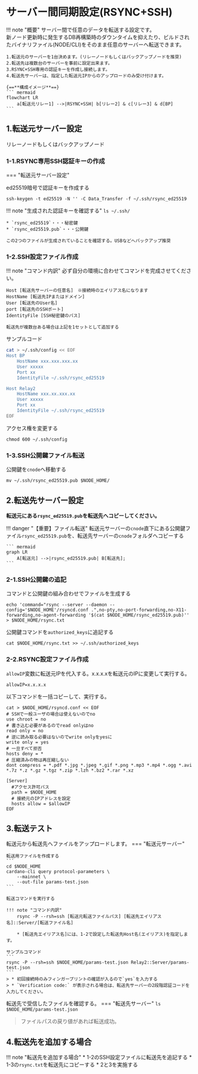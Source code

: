 # サーバー間同期設定(RSYNC+SSH)

!!! note "概要"
    サーバー間で任意のデータを転送する設定です。  
    新ノード更新時に発生するDB再構築時のダウンタイムを抑えたり、ビルドされたバイナリファイル(NODE/CLI)をそのまま任意のサーバーへ転送できます。

    1.転送元のサーバーを1台決めます。(リレーノードもしくはバックアップノードを推奨)  
    2.転送先は複数台のサーバーを事前に設定出来ます。  
    3.RSYNC+SSH専用の認証キーを作成し接続します。  
    4.転送先サーバーは、指定した転送元IPからのアップロードのみ受け付けます。 

    {==**構成イメージ**==}
    ``` mermaid
    flowchart LR
        a[転送元リレー1] -->|RSYNC+SSH| b[リレー2] & c[リレー3] & d[BP]
    ```


## **1.転送元サーバー設定**

リレーノードもしくはバックアップノード

### 1-1.RSYNC専用SSH認証キーの作成

=== "転送元サーバー設定"

ed25519暗号で認証キーを作成する
```
ssh-keygen -t ed25519 -N '' -C Data_Transfer -f ~/.ssh/rsync_ed25519
```

!!! note "生成された認証キーを確認する"
    ```
    ls ~/.ssh/
    ```

    * `rsync_ed25519`・・・秘密鍵
    * `rsync_ed25519.pub`・・・公開鍵
    
    この2つのファイルが生成されていることを確認する。USBなどへバックアップ推奨


### 1-2.SSH設定ファイル作成

!!! note "コマンド内訳"
    必ず自分の環境に合わせてコマンドを完成させてください。

    Host [転送先サーバーの任意名]　※接続時のエイリアス名になります  
    HostName [転送先IPまたはドメイン]  
    User [転送先のUser名]  
    port [転送先のSSHポート]  
    IdentityFile [SSH秘密鍵のパス]  

    転送先が複数台ある場合は上記を1セットとして追加する

サンプルコード
```bash
cat > ~/.ssh/config << EOF
Host BP
    HostName xxx.xxx.xxx.xx
    User xxxxx
    Port xx
    IdentityFile ~/.ssh/rsync_ed25519

Host Relay2
    HostName xxx.xx.xxx.xx
    User xxxxx
    Port xx
    IdentityFile ~/.ssh/rsync_ed25519
EOF
```

アクセス権を変更する
```
chmod 600 ~/.ssh/config
```

### 1-3.SSH公開鍵ファイル転送

公開鍵を`cnode`へ移動する
```
mv ~/.ssh/rsync_ed25519.pub $NODE_HOME/
```


## **2.転送先サーバー設定**


**転送元にある`rsync_ed25519.pub`を転送先へコピーしてください。**


!!! danger "【重要】ファイル転送"
    転送元サーバーの`cnode`直下にある公開鍵ファイル`rsync_ed25519.pub`を、転送先サーバーの`cnode`フォルダへコピーする
    
    ``` mermaid
    graph LR
        A[転送元] -->|rsync_ed25519.pub| B[転送先];
    ``` 

### 2-1.SSH公開鍵の追記

コマンドと公開鍵の組み合わせでファイルを生成する
```
echo 'command="rsync --server --daemon --config='$NODE_HOME'/rsyncd.conf .",no-pty,no-port-forwarding,no-X11-forwarding,no-agent-forwarding '$(cat $NODE_HOME/rsync_ed25519.pub)'' > $NODE_HOME/rsync.txt
```

公開鍵コマンドを`authorized_keys`に追記する
```
cat $NODE_HOME/rsync.txt >> ~/.ssh/authorized_keys
```

### 2-2.RSYNC設定ファイル作成

`allowIP`変数に転送元IPを代入する。x.x.x.xを転送元のIPに変更して実行する。
```
allowIP=x.x.x.x
```

以下コマンドを一括コピーして、実行する。
```
cat > $NODE_HOME/rsyncd.conf << EOF
# SSHで一般ユーザの場合は使えないのでno
use chroot = no
# 書き込む必要があるのでread onlyはno
read only = no
# 逆に読み取る必要はないのでwrite onlyをyesに
write only = yes
# 一旦すべて拒否
hosts deny = *
# 圧縮済みの物は再圧縮しない
dont compress = *.pdf *.jpg *.jpeg *.gif *.png *.mp3 *.mp4 *.ogg *.avi *.7z *.z *.gz *.tgz *.zip *.lzh *.bz2 *.rar *.xz

[Server]
  #アクセス許可パス
  path = $NODE_HOME
  # 接続元のIPアドレスを設定
  hosts allow = $allowIP
EOF
```

## **3.転送テスト**

転送元から転送先へファイルをアップロードします。
=== "転送元サーバー"

    転送用ファイルを作成する
    ```
    cd $NODE_HOME
    cardano-cli query protocol-parameters \
        --mainnet \
        --out-file params-test.json
    ```

    転送コマンドを実行する

    !!! note "コマンド内訳"
        rsync -P --rsh=ssh [転送元転送ファイルパス] [転送先エイリアス名]::Server/[転送ファイル名]
        
        * [転送先エイリアス名]には、1-2で設定した転送先Host名(エイリアス)を指定します。

    サンプルコマンド
    ```
    rsync -P --rsh=ssh $NODE_HOME/params-test.json Relay2::Server/params-test.json
    ```
    > * 初回接続時のみフィンガープリントの確認が入るので`yes`を入力する  
    > * `Verification code:` が表示される場合は、転送先サーバーの2段階認証コードを入力してください。

転送先で受信したファイルを確認する。
=== "転送先サーバー"
    ```
    ls $NODE_HOME/params-test.json
    ```
> ファイルパスの戻り値があれば転送成功。

## **4.転送先を追加する場合**
!!! note "転送先を追加する場合"
    * 1-2のSSH設定ファイルに転送先を追記する
    * 1-3の`rsync.txt`を転送先にコピーする
    * 2と3を実施する
